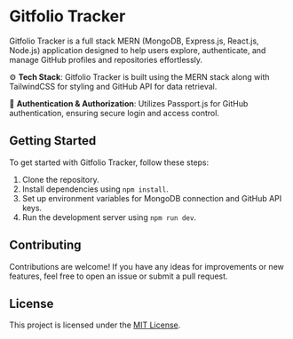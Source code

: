 # Gitfolio Tracker

Gitfolio Tracker is a full stack MERN (MongoDB, Express.js, React.js, Node.js) application designed to help users explore, authenticate, and manage GitHub profiles and repositories effortlessly.

⚙️ **Tech Stack**: Gitfolio Tracker is built using the MERN stack along with TailwindCSS for styling and GitHub API for data retrieval.

🔑 **Authentication & Authorization**: Utilizes Passport.js for GitHub authentication, ensuring secure login and access control.

## Getting Started

To get started with Gitfolio Tracker, follow these steps:

1. Clone the repository.
2. Install dependencies using `npm install`.
3. Set up environment variables for MongoDB connection and GitHub API keys.
4. Run the development server using `npm run dev`.

## Contributing

Contributions are welcome! If you have any ideas for improvements or new features, feel free to open an issue or submit a pull request.

## License

This project is licensed under the [MIT License](LICENSE).
